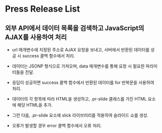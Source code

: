 # Press Release List
## 외부 API에서 데이터 목록을 검색하고 JavaScript의 AJAX를 사용하여 처리

- url 매개변수에 지정된 주소로 AJAX 요청을 보내고, 서버에서 반환된 데이터를 성공 시 success 콜백 함수에서 처리. 
- 데이터는 JSONP 형식으로 가져오며, data 매개변수를 통해 요청 시 필요한 파라미터들을 전달.

- 응답이 성공하면 success 콜백 함수에서 반환된 데이터를 for 반복문을 사용하여 처리.
- 데이터의 각 항목에 따라 HTML을 생성하고, .pr-slide 클래스를 가진 HTML 요소에 해당 HTML을 추가. 
- 그런 다음, .pr-slide 요소에 slick 라이브러리를 적용하여 슬라이드 쇼를 생성.

- 오류가 발생할 경우 error 콜백 함수에서 오류 처리.